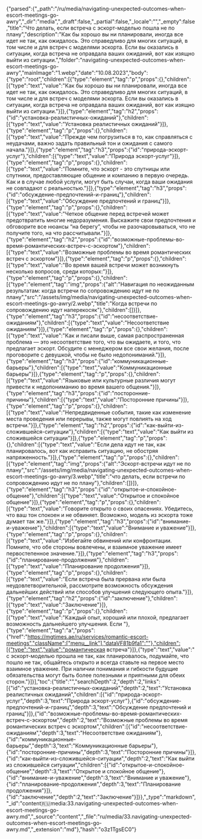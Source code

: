 {"parsed":{"_path":"/ru/media/navigating-unexpected-outcomes-when-escort-meetings-go-awry","_dir":"media","_draft":false,"_partial":false,"_locale":"","_empty":false,"title":"Что делать, если встреча с эскорт-моделью пошла не по плану","description":"Как бы хорошо вы ни планировали, иногда все идет не так, как ожидалось. Это справедливо для многих ситуаций, в том числе и для встреч с моделями эскорта. Если вы оказались в ситуации, когда встреча не оправдала ваших ожиданий, вот как изящно выйти из ситуации.","folder":"navigating-unexpected-outcomes-when-escort-meetings-go-awry","mainImage":"1.webp","date":"10.08.2023","body":{"type":"root","children":[{"type":"element","tag":"p","props":{},"children":[{"type":"text","value":"Как бы хорошо вы ни планировали, иногда все идет не так, как ожидалось. Это справедливо для многих ситуаций, в том числе и для встреч с моделями эскорта. Если вы оказались в ситуации, когда встреча не оправдала ваших ожиданий, вот как изящно выйти из ситуации."}]},{"type":"element","tag":"h2","props":{"id":"установка-реалистичных-ожиданий"},"children":[{"type":"text","value":"Установка реалистичных ожиданий"}]},{"type":"element","tag":"p","props":{},"children":[{"type":"text","value":"Прежде чем погрузиться в то, как справляться с неудачами, важно задать правильный тон и ожидания с самого начала."}]},{"type":"element","tag":"h3","props":{"id":"природа-эскорт-услуг"},"children":[{"type":"text","value":"Природа эскорт-услуг"}]},{"type":"element","tag":"p","props":{},"children":[{"type":"text","value":"Помните, что эскорт - это спутницы или спутники, предоставляющие общение и компанию в первую очередь. Как и в случае любой услуги, могут быть случаи, когда ваши ожидания не совпадают с реальностью."}]},{"type":"element","tag":"h3","props":{"id":"обсуждение-предпочтений-и-границ"},"children":[{"type":"text","value":"Обсуждение предпочтений и границ"}]},{"type":"element","tag":"p","props":{},"children":[{"type":"text","value":"Четкое общение перед встречей может предотвратить многие недоразумения. Выскажите свои предпочтения и обговорите все нюансы “на берегу”, чтобы не разочаровываться, что не получите того, на что рассчитывали."}]},{"type":"element","tag":"h2","props":{"id":"возможные-проблемы-во-время-романтических-встреч-с-эскортом"},"children":[{"type":"text","value":"Возможные проблемы во время романтических встреч с эскортом"}]},{"type":"element","tag":"p","props":{},"children":[{"type":"text","value":"Во время вашей встречи может возникнуть несколько вопросов, среди которых:"}]},{"type":"element","tag":"p","props":{},"children":[{"type":"element","tag":"img","props":{"alt":"Навигация по неожиданным результатам: когда встречи по сопровождению идут не по плану","src":"/assets/img/media/navigating-unexpected-outcomes-when-escort-meetings-go-awry/2.webp","title":"Когда встречи по сопровождению идут наперекосяк"},"children":[]}]},{"type":"element","tag":"h3","props":{"id":"несоответствие-ожиданиям"},"children":[{"type":"text","value":"Несоответствие ожиданиям"}]},{"type":"element","tag":"p","props":{},"children":[{"type":"text","value":"Как и писали выше, самая распространенная проблема — это несоответствие того, что вы ожидаете, и того, что предлагает эскорт. Обсудите с менеджером все свои желания, после проговорите с девушкой, чтобы не было недопониманий."}]},{"type":"element","tag":"h3","props":{"id":"коммуникационные-барьеры"},"children":[{"type":"text","value":"Коммуникационные барьеры"}]},{"type":"element","tag":"p","props":{},"children":[{"type":"text","value":"Языковые или культурные различия могут привести к недопониманию во время вашего общения."}]},{"type":"element","tag":"h3","props":{"id":"посторонние-причины"},"children":[{"type":"text","value":"Посторонние причины"}]},{"type":"element","tag":"p","props":{},"children":[{"type":"text","value":"Непредвиденные события, такие как изменение места проведения или перерывы, также могут повлиять на ход встречи."}]},{"type":"element","tag":"h2","props":{"id":"как-выйти-из-сложившейся-ситуации"},"children":[{"type":"text","value":"Как выйти из сложившейся ситуации"}]},{"type":"element","tag":"p","props":{},"children":[{"type":"text","value":"Если дела идут не так, как планировалось, вот как исправить ситуацию, не обостряя напряженность."}]},{"type":"element","tag":"p","props":{},"children":[{"type":"element","tag":"img","props":{"alt":"Эскорт-встречи идут не по плану","src":"/assets/img/media/navigating-unexpected-outcomes-when-escort-meetings-go-awry/3.webp","title":"что делать, если встречи по сопровождению идут не по плану"},"children":[]}]},{"type":"element","tag":"h3","props":{"id":"открытое-и-спокойное-общение"},"children":[{"type":"text","value":"Открытое и спокойное общение"}]},{"type":"element","tag":"p","props":{},"children":[{"type":"text","value":"Говорите открыто о своих опасениях. Убедитесь, что ваш тон спокоен и не обвиняет. Возможно, модель из эскорта тоже думает так же."}]},{"type":"element","tag":"h3","props":{"id":"внимание-и-уважение"},"children":[{"type":"text","value":"Внимание и уважение"}]},{"type":"element","tag":"p","props":{},"children":[{"type":"text","value":"Избегайте обвинений или конфронтации. Помните, что обе стороны вовлечены, и взаимное уважение имеет первостепенное значение."}]},{"type":"element","tag":"h3","props":{"id":"планирование-продолжения"},"children":[{"type":"text","value":"Планирование продолжения"}]},{"type":"element","tag":"p","props":{},"children":[{"type":"text","value":"Если встреча была прервана или была неудовлетворительной, рассмотрите возможность обсуждения дальнейших действий или способов улучшения следующего опыта."}]},{"type":"element","tag":"h2","props":{"id":"заключение"},"children":[{"type":"text","value":"Заключение"}]},{"type":"element","tag":"p","props":{},"children":[{"type":"text","value":"Каждый опыт, хороший или плохой, предлагает возможность дальнейшего улучшения. Если "},{"type":"element","tag":"a","props":{"href":"https://mgtimes.ae/ru/services/romantic-escort-meetings","className":["menu__link"],"dataVF81b9fa1":""},"children":[{"type":"text","value":"романтическая встреча"}]},{"type":"text","value":" с эскорт-моделью прошла не так, как планировалось, подумайте, что пошло не так, общайтесь открыто и всегда ставьте на первое место взаимное уважение. При наличии понимания и гибкости будущие обязательства могут быть более полезными и приятными для обеих сторон."}]}],"toc":{"title":"","searchDepth":2,"depth":2,"links":[{"id":"установка-реалистичных-ожиданий","depth":2,"text":"Установка реалистичных ожиданий","children":[{"id":"природа-эскорт-услуг","depth":3,"text":"Природа эскорт-услуг"},{"id":"обсуждение-предпочтений-и-границ","depth":3,"text":"Обсуждение предпочтений и границ"}]},{"id":"возможные-проблемы-во-время-романтических-встреч-с-эскортом","depth":2,"text":"Возможные проблемы во время романтических встреч с эскортом","children":[{"id":"несоответствие-ожиданиям","depth":3,"text":"Несоответствие ожиданиям"},{"id":"коммуникационные-барьеры","depth":3,"text":"Коммуникационные барьеры"},{"id":"посторонние-причины","depth":3,"text":"Посторонние причины"}]},{"id":"как-выйти-из-сложившейся-ситуации","depth":2,"text":"Как выйти из сложившейся ситуации","children":[{"id":"открытое-и-спокойное-общение","depth":3,"text":"Открытое и спокойное общение"},{"id":"внимание-и-уважение","depth":3,"text":"Внимание и уважение"},{"id":"планирование-продолжения","depth":3,"text":"Планирование продолжения"}]},{"id":"заключение","depth":2,"text":"Заключение"}]}},"_type":"markdown","_id":"content:ru:media:33.navigating-unexpected-outcomes-when-escort-meetings-go-awry.md","_source":"content","_file":"ru/media/33.navigating-unexpected-outcomes-when-escort-meetings-go-awry.md","_extension":"md"},"hash":"o3z1TgsEC0"}